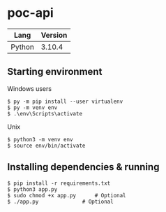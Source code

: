 # poc-api

| Lang| Version |
| ----------- | ----------- |
| Python      | 3.10.4       |

## Starting environment
Windows users

```
$ py -m pip install --user virtualenv 
$ py -m venv env   
$ .\env\Scripts\activate  
```

Unix
```
$ python3 -m venv env
$ source env/bin/activate
```

## Installing dependencies & running
```
$ pip install -r requirements.txt
$ python3 app.py
$ sudo chmod +x app.py 		# Optional
$ ./app.py 				# Optional

```
